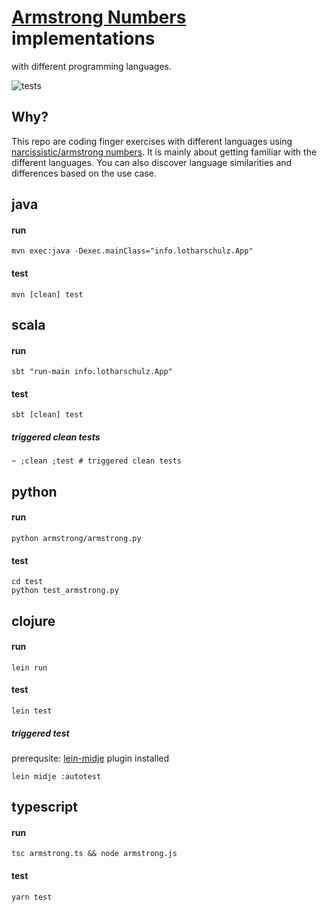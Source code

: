 # [Armstrong Numbers](https://en.wikipedia.org/wiki/Narcissistic_number) implementations
with different programming languages.

![tests ](https://github.com/lotharschulz/armstrongNumbers/actions/workflows/tests.yaml/badge.svg)

## Why?
This repo are coding finger exercises with different languages using [narcissistic/armstrong numbers](https://en.wikipedia.org/wiki/Narcissistic_number). It is mainly about getting familiar with the different languages.
You can also discover language similarities and differences based on the use case.

## java
#### run
```
mvn exec:java -Dexec.mainClass="info.lotharschulz.App"
```
#### test
```
mvn [clean] test
```

## scala
#### run
```
sbt "run-main info.lotharschulz.App"
```
#### test
```
sbt [clean] test
```
##### triggered clean tests
```
~ ;clean ;test # triggered clean tests
```

## python
#### run
```
python armstrong/armstrong.py
```
#### test
```
cd test
python test_armstrong.py
```

## clojure
#### run
```
lein run
```
#### test
```
lein test
```
##### triggered test
prerequsite: [lein-midje](https://github.com/marick/lein-midje) plugin installed
```
lein midje :autotest
```

## typescript
#### run
```
tsc armstrong.ts && node armstrong.js
```
#### test
```
yarn test
```
